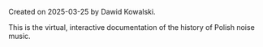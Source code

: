 Created on 2025-03-25 by Dawid Kowalski.

This is the virtual, interactive documentation of the history of Polish noise music.